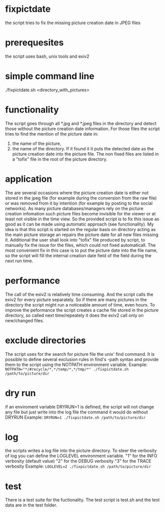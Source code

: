 # fixpictdate
the script tries to fix the missing picture creation date in JPEG files

# prerequesites
the script uses bash, unix tools and exiv2 

# simple command line
./fixpictdate.sh <directory_with_pictures>

# functionality
The script goes through all *.jpg and *.jpeg files in the directory and detect those without the picture creation date information.
For those files the script tries to find the mention of the picture date in:
1. the name of the picture,
2. the name of the directory.
If it found it it puts the detected date as the picture creation date into the picture file.
The non fixed files are listed in a "tofix" file in the root of the picture directory.

# application
The are several occasions where the picture creation date is either not stored in the jpeg file (for example during the conversion from the raw file) or was removed from it by intention (for example by posting to the social networks). As many picture databases/managers rely on the picture creation infomation such picture files become invisible for the viewer or at least not visible in the time view. So the provided script is to fix this issue as good as it can be made using automatic approach (see functionality). My idea is that this script is started on the regular basis on directory acting as the main picture storage an repairs the picture date for all new files missing it. Additional the user shall look into "tofix" file produced by script, to manually fix the issue for the files, which could not fixed automaticall. The most convenient fix in this case is to put the picture date into the file name, so the script will fill the internal creation date field of the field during the next run time.  

# performance
The call of the exiv2 is relatively time consuming.
And the script calls the exiv2 for every picture separately.
So if there are many pictures in the directory the script might run a noticeable amount of time, even hours.
To improve the peformance the script creates a cache file stored in the picture directory,
so called next time/repeately it does the exiv2 call only on new/changed files.

# exclude directories
The script uses for the search for picture file the unix' find command. 
It is possible to define several exclusion rules in find's -path syntax
and provide them to the script using the NOTPATH environment variable.
Example: `NOTPATH="*/#recycle/*,*/temp/*,*/tmp/*" ./fixpictdate.sh /path/to/picture/dir` 

# dry run
if an enviroment variable DRYRUN=1 is defined, the script will not change any file but just write into the log file the command it would do without DRYRUN
Example: `DRYRUN=1 ./fixpictdate.sh /path/to/picture/dir` 

# log 
the scripts writes a log file into the picture directory. 
To steer the verbosity of log you can define the LOGLEVEL environment variable.
"1" for the INFO verbosity (default value)
"2" for the DEBUG verbosity 
"3" for the TRACE verbosity
Example: `LOGLEVEL=2 ./fixpictdate.sh /path/to/picture/dir` 


# test
There is a test suite for the fuctionality. 
The test script is test.sh and the test data are in the test folder.

